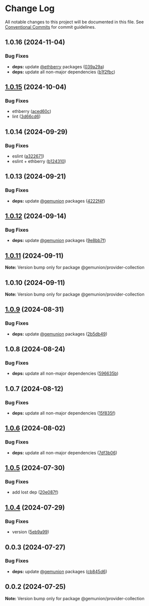 # Change Log

All notable changes to this project will be documented in this file.
See [Conventional Commits](https://conventionalcommits.org) for commit guidelines.

## 1.0.16 (2024-11-04)

### Bug Fixes

- **deps:** update [@ethberry](https://github.com/ethberry) packages ([039a29a](https://github.com/ethberry/mui-packages/commit/039a29ae019517d60353a5cddc4b8df90cb7c3db))
- **deps:** update all non-major dependencies ([b1f2fbc](https://github.com/ethberry/mui-packages/commit/b1f2fbcfa9af3f33fc4c80c889139d00d599da7d))

## [1.0.15](https://github.com/ethberry/mui-packages/compare/@ethberry/provider-collection@1.0.14...@ethberry/provider-collection@1.0.15) (2024-10-04)

### Bug Fixes

- ethberry ([aced60c](https://github.com/ethberry/mui-packages/commit/aced60ca1779311355c248e1c8f2cd4486d70dc0))
- lint ([3d66cd6](https://github.com/ethberry/mui-packages/commit/3d66cd69f276b56597780aeba5e6d6a590687cb2))

## 1.0.14 (2024-09-29)

### Bug Fixes

- eslint ([a322671](https://github.com/ethberry/mui-packages/commit/a322671c87069edd33a523f5ae27c0981d367bae))
- eslint + ethberry ([b124310](https://github.com/ethberry/mui-packages/commit/b124310b8e15d573c09e4c4efee39af03c54621e))

## 1.0.13 (2024-09-21)

### Bug Fixes

- **deps:** update [@gemunion](https://github.com/gemunion) packages ([4222f4f](https://github.com/ethberry/mui-packages/commit/4222f4f8ff10bc11203936e876bac266d2c8fa95))

## [1.0.12](https://github.com/ethberry/mui-packages/compare/@gemunion/provider-collection@1.0.11...@gemunion/provider-collection@1.0.12) (2024-09-14)

### Bug Fixes

- **deps:** update [@gemunion](https://github.com/gemunion) packages ([9e8bb7f](https://github.com/ethberry/mui-packages/commit/9e8bb7f662ed88db5e57f1c780b179cee37e568a))

## [1.0.11](https://github.com/ethberry/mui-packages/compare/@gemunion/provider-collection@1.0.10...@gemunion/provider-collection@1.0.11) (2024-09-11)

**Note:** Version bump only for package @gemunion/provider-collection

## 1.0.10 (2024-09-11)

**Note:** Version bump only for package @gemunion/provider-collection

## [1.0.9](https://github.com/ethberry/mui-packages/compare/@gemunion/provider-collection@1.0.8...@gemunion/provider-collection@1.0.9) (2024-08-31)

### Bug Fixes

- **deps:** update [@gemunion](https://github.com/gemunion) packages ([2b5db49](https://github.com/ethberry/mui-packages/commit/2b5db495571f55a25c66c14ca755417806e41043))

## 1.0.8 (2024-08-24)

### Bug Fixes

- **deps:** update all non-major dependencies ([596635b](https://github.com/ethberry/mui-packages/commit/596635b9c9e48d5284a6a5d7f345b177bd31621c))

## 1.0.7 (2024-08-12)

### Bug Fixes

- **deps:** update all non-major dependencies ([15f835f](https://github.com/ethberry/mui-packages/commit/15f835f8a03ef03205e4b7d362c2700f8a904f4b))

## [1.0.6](https://github.com/ethberry/mui-packages/compare/@gemunion/provider-collection@1.0.5...@gemunion/provider-collection@1.0.6) (2024-08-02)

### Bug Fixes

- **deps:** update all non-major dependencies ([7df3b06](https://github.com/ethberry/mui-packages/commit/7df3b06e782cc619b0b3fecbaf6cc61d4bf15f68))

## [1.0.5](https://github.com/ethberry/mui-packages/compare/@gemunion/provider-collection@1.0.4...@gemunion/provider-collection@1.0.5) (2024-07-30)

### Bug Fixes

- add lost dep ([20e087f](https://github.com/ethberry/mui-packages/commit/20e087f3a4d1d44bd41d22d967359ac9847173ca))

## [1.0.4](https://github.com/ethberry/mui-packages/compare/@gemunion/provider-collection@0.0.3...@gemunion/provider-collection@1.0.4) (2024-07-29)

### Bug Fixes

- version ([5eb9a99](https://github.com/ethberry/mui-packages/commit/5eb9a99aba7060d45ccb38d0c64e50f1aa18fd7a))

## 0.0.3 (2024-07-27)

### Bug Fixes

- **deps:** update [@gemunion](https://github.com/gemunion) packages ([cb845d6](https://github.com/ethberry/mui-packages/commit/cb845d6be5724f4daaa837af9819b0ff1c292a42))

## 0.0.2 (2024-07-25)

**Note:** Version bump only for package @gemunion/provider-collection
